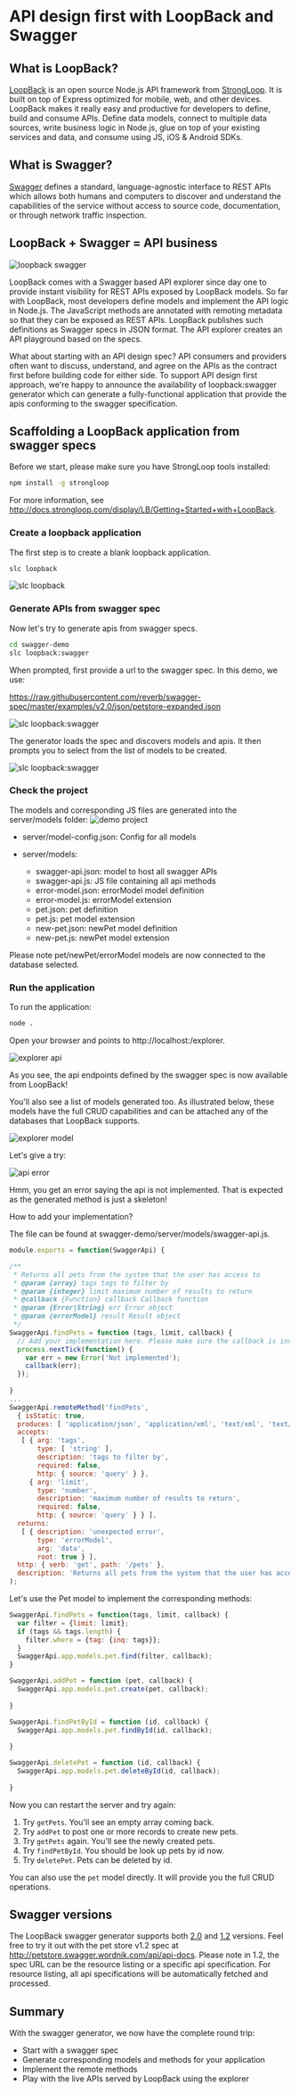 # API design first with LoopBack and Swagger

## What is LoopBack?

[LoopBack](http://loopback.io) is an open source Node.js API framework from 
[StrongLoop](http://www.strongloop.com). It is built on top of Express 
optimized for mobile, web, and other devices. LoopBack makes it really easy 
and productive for developers to define, build and consume APIs. Define data 
models, connect to multiple data sources, write business logic in Node.js, 
glue on top of your existing services and data, and consume using JS, iOS & 
Android SDKs.

## What is Swagger?

[Swagger](https://github.com/reverb/swagger-spec) defines a standard, 
language-agnostic interface to REST APIs which allows both humans and computers 
to discover and understand the capabilities of the service without access to 
source code, documentation, or through network traffic inspection.

## LoopBack + Swagger = API business

![loopback swagger](images/loopback-swagger-integration.png)

LoopBack comes with a Swagger based API explorer since day one to provide 
instant visibility for REST APIs exposed by LoopBack models. So far with 
LoopBack, most developers define models and implement the API logic in Node.js.
The JavaScript methods are annotated with remoting metadata so that they can be
exposed as REST APIs. LoopBack publishes such definitions as Swagger specs in 
JSON format. The API explorer creates an API playground based on the specs. 

What about starting with an API design spec? API consumers and providers often
want to discuss, understand, and agree on the APIs as the contract first before
building code for either side. To support API design first approach, we're happy
to announce the availability of loopback:swagger generator which can generate a
fully-functional application that provide the apis conforming to the swagger 
specification. 

## Scaffolding a LoopBack application from swagger specs

Before we start, please make sure you have StrongLoop tools installed:

```sh
npm install -g strongloop
```
For more information, see http://docs.strongloop.com/display/LB/Getting+Started+with+LoopBack.

### Create a loopback application

The first step is to create a blank loopback application.

```sh
slc loopback
```

![slc loopback](images/loopback.png)

### Generate APIs from swagger spec

Now let's try to generate apis from swagger specs.

```sh
cd swagger-demo
slc loopback:swagger
```
When prompted, first provide a url to the swagger spec. In this demo, we use:

https://raw.githubusercontent.com/reverb/swagger-spec/master/examples/v2.0/json/petstore-expanded.json

![slc loopback:swagger](images/loopback-swagger.png)

The generator loads the spec and discovers models and apis. It then prompts you
to select from the list of models to be created.

![slc loopback:swagger](images/loopback-swagger-full.png)


### Check the project

The models and corresponding JS files are generated into the server/models folder:
![demo project](images/demo-project.png)

- server/model-config.json: Config for all models

- server/models:

  - swagger-api.json: model to host all swagger APIs
  - swagger-api.js: JS file containing all api methods
  - error-model.json: errorModel model definition
  - error-model.js: errorModel extension
  - pet.json: pet definition
  - pet.js: pet model extension
  - new-pet.json: newPet model definition
  - new-pet.js: newPet model extension

Please note pet/newPet/errorModel models are now connected to the database selected.

### Run the application

To run the application:
```sh
node .
```

Open your browser and points to http://localhost:<port>/explorer.

![explorer api](images/explorer-api.png)

As you see, the api endpoints defined by the swagger spec is now available from
LoopBack!

You'll also see a list of models generated too. As illustrated below, these
models have the full CRUD capabilities and can be attached any of the databases
that LoopBack supports.

![explorer model](images/explorer-model.png)

Let's give a try:

![api error](images/api-error.png)

Hmm, you get an error saying the api is not implemented. That is expected as the
generated method is just a skeleton!

How to add your implementation?

The file can be found at swagger-demo/server/models/swagger-api.js.

```js
module.exports = function(SwaggerApi) {

/**
 * Returns all pets from the system that the user has access to
 * @param {array} tags tags to filter by 
 * @param {integer} limit maximum number of results to return
 * @callback {Function} callback Callback function
 * @param {Error|String} err Error object
 * @param {errorModel} result Result object
 */
SwaggerApi.findPets = function (tags, limit, callback) {
  // Add your implementation here. Please make sure the callback is invoked
  process.nextTick(function() {
    var err = new Error('Not implemented');
    callback(err);
  });
  
}
...
SwaggerApi.remoteMethod('findPets',
  { isStatic: true,
  produces: [ 'application/json', 'application/xml', 'text/xml', 'text/html' ],
  accepts: 
   [ { arg: 'tags',
       type: [ 'string' ],
       description: 'tags to filter by',
       required: false,
       http: { source: 'query' } },
     { arg: 'limit',
       type: 'number',
       description: 'maximum number of results to return',
       required: false,
       http: { source: 'query' } } ],
  returns: 
   [ { description: 'unexpected error',
       type: 'errorModel',
       arg: 'data',
       root: true } ],
  http: { verb: 'get', path: '/pets' },
  description: 'Returns all pets from the system that the user has access to' }
);
```

Let's use the Pet model to implement the corresponding methods:

```js
SwaggerApi.findPets = function(tags, limit, callback) {
  var filter = {limit: limit};
  if (tags && tags.length) {
    filter.where = {tag: {inq: tags}};
  }
  SwaggerApi.app.models.pet.find(filter, callback);
}

SwaggerApi.addPet = function (pet, callback) {
  SwaggerApi.app.models.pet.create(pet, callback);
  
}

SwaggerApi.findPetById = function (id, callback) {
  SwaggerApi.app.models.pet.findById(id, callback);
  
}

SwaggerApi.deletePet = function (id, callback) {
  SwaggerApi.app.models.pet.deleteById(id, callback);
  
}
```

Now you can restart the server and try again:

1. Try `getPets`. You'll see an empty array coming back.
2. Try `addPet` to post one or more records to create new pets.
3. Try `getPets` again. You'll see the newly created pets.
4. Try `findPetById`. You should be look up pets by id now.
5. Try `deletePet`. Pets can be deleted by id.

You can also use the `pet` model directly. It will provide you the full CRUD
operations.

## Swagger versions

The LoopBack swagger generator supports both [2.0](https://github.com/reverb/swagger-spec/blob/master/versions/2.0.md) 
and [1.2](https://github.com/reverb/swagger-spec/blob/master/versions/1.2.md) versions. 
Feel free to try it out with the pet store v1.2 spec at http://petstore.swagger.wordnik.com/api/api-docs. 
Please note in 1.2, the spec URL can be the resource listing or a specific api 
specification. For resource listing, all api specifications will be automatically
fetched and processed. 


## Summary

With the swagger generator, we now have the complete round trip: 
- Start with a swagger spec
- Generate corresponding models and methods for your application
- Implement the remote methods
- Play with the live APIs served by LoopBack using the explorer
